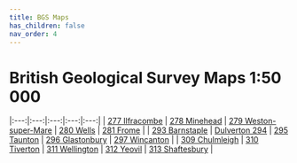 ```yaml
---
title: BGS Maps
has_children: false
nav_order: 4
---
```


# British Geological Survey Maps 1:50 000

|:---:|:---:|:---:|:---:|:---:|
| [277 Ilfracombe](/uri "Ifracombe") | [278 Minehead](/uri "Minehead") | [279 Weston-super-Mare](/uri "Weston-super-Mare") | [280 Wells](/uri "Wells") | [281 Frome](/uri "Frome") |
| [293 Barnstaple](/uri "Barnstaple") | [Dulverton 294](https://largeimages.bgs.ac.uk/iip/mapsportal.html?id=1001786 "Dulverton") | [295 Taunton](https://largeimages.bgs.ac.uk/iip/mapsportal.html?id=1001787 "Taunton") | [296 Glastonbury](/uri "Glastonbury") | [297 Wincanton](/uri "Wincanton") |
| [309 Chulmleigh](/uri "Chulmleigh") | [310 Tiverton](/uri "Tiverton") | [311 Wellington](https://largeimages.bgs.ac.uk/iip/mapsportal.html?id=1001801 "Wellington") | [312 Yeovil](https://largeimages.bgs.ac.uk/iip/mapsportal.html?id=1001802 "Yeovil") | [313 Shaftesbury](/uri "Shaftesbury") |
